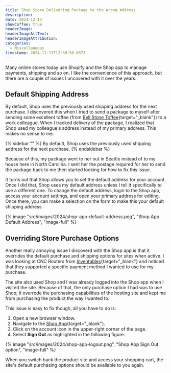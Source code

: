 ```yaml
---
title: Shop Store Delivering Package to the Wrong Address
description: 
date: 2024-12-13
showCoffee: true
headerImage: 
headerImageAltText: 
headerImageAttribution: 
categories:
  - Miscellaneous
timestamp: 2024-12-13T12:30:56.087Z
---
```


Many online stores today use Shopify and the Shop app to manage payments, shipping and so on. I like the convenience of this approach, but there are a couple of issues I uncovered with it over the years.

## Default Shipping Address

By default, Shop uses the previously used shipping address for the next purchase. I discovered this when I tried to send a package to myself after sending some excellent toffee (from [Bell Stone Toffee](https://bellstonetoffee.com/){target="_blank"}) to a work colleague. When I tracked delivery of the package, I realized that Shop used my colleague's address instead of my primary address. This makes no sense to me.

{% sidebar "" %}
By default, Shop uses the previously used shipping address for the next purchase.
{% endsidebar %}

Because of this, my package went to her out in Seattle instead of to my house here in North Carolina. I sent her the postage required for her to send the package back to me then started looking for how to fix this issue.

It turns out that Shop allows you to set the default address for your account. Once I did that, Shop uses my default address unless I tell it specifically to use a different one. To change the default address, login to the Shop app, access your account settings, and open your primary address for editing. Once there, you can make a selection on the form to make this your default shipping address.

{% image "src/images/2024/shop-app-default-address.png", "Shop App Default Address", "image-full" %}

## Overriding Store Purchase Options

Another really annoying issue I discoverd with the Shop app is that it overrides the default purchase and shipping options for sites when active. I was looking at CNC Routers from [Inventables](https://www.inventables.com/){target="_blank"} and noticed that they supported a specific payment method I wanted to use for my purchase. 

The site also used Shop and I was already logged into the Shop app when I visited the site. Because of that, the only purchase option I had was to use Shop; it overrode the purchasing capabilities of the hosting site and kept me from purchasing the product the way I wanted to. 

This issue is easy to fix though, all you have to do is:

1. Open a new browser window.
2. Navigate to the [Shop App](https://shop.app/){target="_blank"}.
3. Click on the account icon in the upper-right corner of the page.
4. Select **Sign Out** as highlighted in the following figure.

{% image "src/images/2024/shop-app-logout.png", "Shop App Sign Out option", "image-full" %}

When you switch back the product site and access your shopping cart, the site's default purchasing options should be available to you again.
